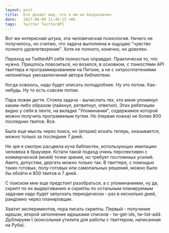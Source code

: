 ```yaml
---
layout: post
title:  Кто делает вид, что я им не безразличен
date:   2017-08-09 11:46:13 +06
tags:   twitter TwitterAPI
---
```


Вот же интересная штука, эта человеческая психология. Ничего не получилось, но считаю, что задача выполнена и ощущаю "чувство полного удовлетворения". Хотя не полного, конечно, но доволен.

Переход на TwitterAPI себя полностью оправдал. Практически то, что нужно. Пришлось повозиться, но возился, в основном, с тонкостями API твиттера и программированием на Питоне, а не с хитросплетениями непонятных умозаключений автора библиотеки.

Когда освоюсь, надо будет описать поподробнее. Ну это потом. Как-нибудь. Ну то есть совсем потом. 

Пара ложек дегтя. Стояла задача - вычислить тех, кто меня упомянул каким-либо образом (лайкнул, ретвитнул, ответил). Этих ребятишек видно у себя в ленте, на вкладке "Упоминания", содержимое которой можно получить программным путем. Но (первая ложка) не более 800 последних твитов. Все.

Была еще мысль через поиск, но (вторая) искать теперь, оказывается, можно только за последние 7 дней.

Не зря я смотрю расцвела куча библиотек, использующих имитацию человека в браузере. Кстати такой подход очень перспективен с коммерческой (моей) точки зрения, но требует постоянных усилий. Авито, допустим, дергать можно только так. 
В твиттере, с помощью таких готовых, полу-готовых или самопальных решений, можно было бы обойти и 800 твитов и 7 дней. 

С поиском мне еще предстоит разобраться, а с упоминаниями, ну да, скрипт по их выдергиванию и скрипты по остальным планируемым задачам надо будет запускать периодически - раз в несколько дней, рандомно через планировщик.

Хватит экспериментов, пора писать скрипты. Первый - получение идешэк, второй заполнение идэшками списков - tw-get-ids, tw-list-add. Дублируем t (консольная утилита для работы с твиттером, написанная на Руби).

